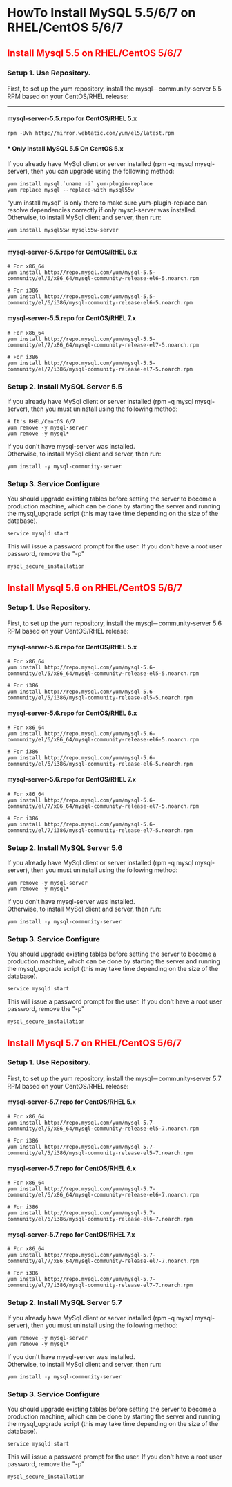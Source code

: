# HowTo Install MySQL 5.5/6/7 on RHEL/CentOS 5/6/7


## <font color=red>Install Mysql 5.5 on RHEL/CentOS 5/6/7 </font>

### **Setup 1. Use Repository.**

First, to set up the yum repository, install the mysql－community-server 5.5 RPM based on your CentOS/RHEL release: <br>

---
#### **mysql-server-5.5.repo for CentOS/RHEL 5.x**
```
rpm -Uvh http://mirror.webtatic.com/yum/el5/latest.rpm
```
#### * **Only Install MySQL 5.5 On CentOS 5.x**
If you already have MySql client or server installed (rpm -q mysql mysql-server), then you can upgrade using the following method:<br>
```
yum install mysql.`uname -i` yum-plugin-replace
yum replace mysql --replace-with mysql55w
```

“yum install mysql” is only there to make sure yum-plugin-replace can resolve dependencies correctly if only mysql-server was installed.<br>
Otherwise, to install MySql client and server, then run:<br>
```
yum install mysql55w mysql55w-server
```
---

#### **mysql-server-5.5.repo for CentOS/RHEL 6.x**
```
# For x86_64
yum install http://repo.mysql.com/yum/mysql-5.5-community/el/6/x86_64/mysql-community-release-el6-5.noarch.rpm

# For i386
yum install http://repo.mysql.com/yum/mysql-5.5-community/el/6/i386/mysql-community-release-el6-5.noarch.rpm
```

#### **mysql-server-5.5.repo for CentOS/RHEL 7.x**
```
# For x86_64
yum install http://repo.mysql.com/yum/mysql-5.5-community/el/7/x86_64/mysql-community-release-el7-5.noarch.rpm

# For i386
yum install http://repo.mysql.com/yum/mysql-5.5-community/el/7/i386/mysql-community-release-el7-5.noarch.rpm
```

### **Setup 2. Install MySQL Server 5.5**
If you already have MySql client or server installed (rpm -q mysql mysql-server), then you must uninstall using the following method:<br>
```
# It's RHEL/CentOS 6/7
yum remove -y mysql-server
yum remove -y mysql*
```

If you don't have mysql-server was installed.<br>
Otherwise, to install MySql client and server, then run:<br>
```
yum install -y mysql-community-server
```

### **Setup 3. Service Configure**
You should upgrade existing tables before setting the server to become a production machine, which can be done by starting the server and running the mysql_upgrade script (this may take time depending on the size of the database).<br>
```
service mysqld start
```
This will issue a password prompt for the user. If you don't have a root user password, remove the "-p"<br>
```
mysql_secure_installation
```

## <font color=red>Install Mysql 5.6 on RHEL/CentOS 5/6/7 </font>

### **Setup 1. Use Repository.**

First, to set up the yum repository, install the mysql－community-server 5.6 RPM based on your CentOS/RHEL release: <br>

#### **mysql-server-5.6.repo for CentOS/RHEL 5.x**
```
# For x86_64
yum install http://repo.mysql.com/yum/mysql-5.6-community/el/5/x86_64/mysql-community-release-el5-5.noarch.rpm

# For i386
yum install http://repo.mysql.com/yum/mysql-5.6-community/el/5/i386/mysql-community-release-el5-5.noarch.rpm
```

#### **mysql-server-5.6.repo for CentOS/RHEL 6.x**
```
# For x86_64
yum install http://repo.mysql.com/yum/mysql-5.6-community/el/6/x86_64/mysql-community-release-el6-5.noarch.rpm

# For i386
yum install http://repo.mysql.com/yum/mysql-5.6-community/el/6/i386/mysql-community-release-el6-5.noarch.rpm
```

#### **mysql-server-5.6.repo for CentOS/RHEL 7.x**
```
# For x86_64
yum install http://repo.mysql.com/yum/mysql-5.6-community/el/7/x86_64/mysql-community-release-el7-5.noarch.rpm

# For i386
yum install http://repo.mysql.com/yum/mysql-5.6-community/el/7/i386/mysql-community-release-el7-5.noarch.rpm
```


### **Setup 2. Install MySQL Server 5.6**
If you already have MySql client or server installed (rpm -q mysql mysql-server), then you must uninstall using the following method:<br>
```
yum remove -y mysql-server
yum remove -y mysql*
```

If you don't have mysql-server was installed.<br>
Otherwise, to install MySql client and server, then run:<br>
```
yum install -y mysql-community-server
```

### **Setup 3. Service Configure**
You should upgrade existing tables before setting the server to become a production machine, which can be done by starting the server and running the mysql_upgrade script (this may take time depending on the size of the database).<br>
```
service mysqld start
```
This will issue a password prompt for the user. If you don't have a root user password, remove the "-p"<br>
```
mysql_secure_installation
```

## <font color=red>Install Mysql 5.7 on RHEL/CentOS 5/6/7 </font>

### **Setup 1. Use Repository.**

First, to set up the yum repository, install the mysql－community-server 5.7 RPM based on your CentOS/RHEL release: <br>

#### **mysql-server-5.7.repo for CentOS/RHEL 5.x**
```
# For x86_64
yum install http://repo.mysql.com/yum/mysql-5.7-community/el/5/x86_64/mysql-community-release-el5-7.noarch.rpm

# For i386
yum install http://repo.mysql.com/yum/mysql-5.7-community/el/5/i386/mysql-community-release-el5-7.noarch.rpm
```

#### **mysql-server-5.7.repo for CentOS/RHEL 6.x**
```
# For x86_64
yum install http://repo.mysql.com/yum/mysql-5.7-community/el/6/x86_64/mysql-community-release-el6-7.noarch.rpm

# For i386
yum install http://repo.mysql.com/yum/mysql-5.7-community/el/6/i386/mysql-community-release-el6-7.noarch.rpm
```

#### **mysql-server-5.7.repo for CentOS/RHEL 7.x**
```
# For x86_64
yum install http://repo.mysql.com/yum/mysql-5.7-community/el/7/x86_64/mysql-community-release-el7-7.noarch.rpm

# For i386
yum install http://repo.mysql.com/yum/mysql-5.7-community/el/7/i386/mysql-community-release-el7-7.noarch.rpm
```


### **Setup 2. Install MySQL Server 5.7**
If you already have MySql client or server installed (rpm -q mysql mysql-server), then you must uninstall using the following method:<br>
```
yum remove -y mysql-server
yum remove -y mysql*
```

If you don't have mysql-server was installed.<br>
Otherwise, to install MySql client and server, then run:<br>
```
yum install -y mysql-community-server
```

### **Setup 3. Service Configure**
You should upgrade existing tables before setting the server to become a production machine, which can be done by starting the server and running the mysql_upgrade script (this may take time depending on the size of the database).<br>
```
service mysqld start
```
This will issue a password prompt for the user. If you don't have a root user password, remove the "-p"<br>
```
mysql_secure_installation
```







